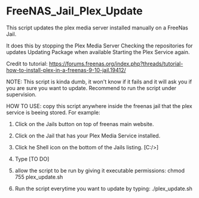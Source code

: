# FreeNAS_Jail_Plex_Update
This script updates the plex media server installed manually on a FreeNas Jail.

It does this by stopping the Plex Media Server
Checking the repositories for updates
Updating Package when available
Starting the Plex Service again.

Credit to tutorial:
https://forums.freenas.org/index.php?threads/tutorial-how-to-install-plex-in-a-freenas-9-10-jail.19412/

NOTE: This script is kinda dumb, it won't know if it fails and it will ask you if you are sure you want to update. Recommend to run the script under supervision.


HOW TO USE:
copy this script anywhere inside the freenas jail that the plex service is beeing stored. For example:

1. Click on the Jails button on top of freenas main website.

2. Click on the Jail that has your Plex Media Service installed.

3. Click he Shell icon on the bottom of the Jails listing. [C:/>]

4. Type [TO DO]

5. allow the script to be run by giving it executable permissions:
chmod 755 plex_update.sh

6. Run the script everytime you want to update by typing:
./plex_update.sh
